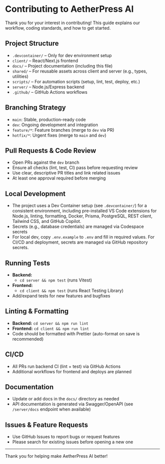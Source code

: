 # Contributing to AetherPress AI

Thank you for your interest in contributing! This guide explains our workflow, coding standards, and how to get started.

## Project Structure

- `.devcontainer/` – Only for dev environment setup
- `client/` – React/Next.js frontend
- `docs/` – Project documentation (including this file)
- `shared/` – For reusable assets across client and server (e.g., types, utilities)
- `scripts/` – For automation scripts (setup, lint, test, deploy, etc.)
- `server/` – Node.js/Express backend
- `.github/` – GitHub Actions workflows

## Branching Strategy

- `main`: Stable, production-ready code
- `dev`: Ongoing development and integration
- `feature/*`: Feature branches (merge to `dev` via PR)
- `hotfix/*`: Urgent fixes (merge to `main` and `dev`)

## Pull Requests & Code Review

- Open PRs against the `dev` branch
- Ensure all checks (lint, test, CI) pass before requesting review
- Use clear, descriptive PR titles and link related issues
- At least one approval required before merging

## Local Development

- The project uses a Dev Container setup (see `.devcontainer/`) for a consistent environment, including pre-installed VS Code extensions for Node.js, linting, formatting, Docker, Prisma, PostgreSQL, REST client, Tailwind CSS, and GitHub Copilot.
- Secrets (e.g., database credentials) are managed via Codespace secrets
- For local dev, copy `.env.example` to `.env` and fill in required values. For CI/CD and deployment, secrets are managed via GitHub repository secrets.

## Running Tests

- **Backend:**
  - `cd server && npm test` (runs Vitest)
- **Frontend:**
  - `cd client && npm test` (runs React Testing Library)
- Add/expand tests for new features and bugfixes

## Linting & Formatting

- **Backend:** `cd server && npm run lint`
- **Frontend:** `cd client && npm run lint`
- Code should be formatted with Prettier (auto-format on save is recommended)

## CI/CD

- All PRs run backend CI (lint + test) via GitHub Actions
- Additional workflows for frontend and deploys are planned

## Documentation

- Update or add docs in the `docs/` directory as needed
- API documentation is generated via Swagger/OpenAPI (see `/server/docs` endpoint when available)

## Issues & Feature Requests

- Use GitHub Issues to report bugs or request features
- Please search for existing issues before opening a new one

---

Thank you for helping make AetherPress AI better!
